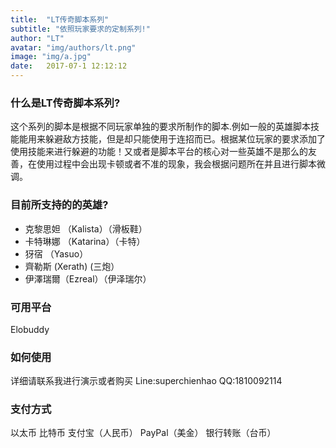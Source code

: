 ```yaml
---
title:  "LT传奇脚本系列"
subtitle: "依照玩家要求的定制系列!"
author: "LT"
avatar: "img/authors/lt.png"
image: "img/a.jpg"
date:   2017-07-1 12:12:12
---
```


### 什么是LT传奇脚本系列?
这个系列的脚本是根据不同玩家单独的要求所制作的脚本.例如一般的英雄脚本技能能用来躲避敌方技能，但是却只能使用于连招而已。根据某位玩家的要求添加了使用技能来进行躲避的功能！又或者是脚本平台的核心对一些英雄不是那么的友善，在使用过程中会出现卡顿或者不准的现象，我会根据问题所在并且进行脚本微调。

### 目前所支持的的英雄?
- 克黎思妲 （Kalista）（滑板鞋）
- 卡特琳娜 （Katarina）（卡特）
- 犽宿 （Yasuo）
- 齊勒斯 (Xerath) (三炮）
- 伊澤瑞爾（Ezreal）（伊泽瑞尔）

### 可用平台
Elobuddy

### 如何使用
详细请联系我进行演示或者购买
Line:superchienhao
QQ:1810092114

### 支付方式
以太币
比特币
支付宝（人民币）
PayPal（美金）
银行转账（台币）
